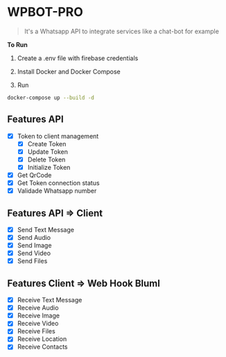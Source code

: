 # WPBOT-PRO

> It's a Whatsapp API to integrate services like a chat-bot for example

**To Run**

1. Create a .env file with firebase credentials

2. Install Docker and Docker Compose

3. Run 

```bash
docker-compose up --build -d
```

## Features API

- [x]  Token to client management
    - [x]  Create Token
    - [x]  Update Token
    - [x]  Delete Token
    - [x]  Initialize Token
- [x]  Get QrCode
- [x]  Get Token connection status
- [x]  Validade Whatsapp number

## Features API ⇒ Client

- [x]  Send Text Message
- [x]  Send Audio
- [x]  Send Image
- [x]  Send Video
- [x]  Send Files

## Features Client ⇒ Web Hook Bluml

- [x]  Receive Text Message
- [x]  Receive Audio
- [x]  Receive Image
- [x]  Receive Video
- [x]  Receive Files
- [x]  Receive Location
- [x]  Receive Contacts